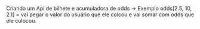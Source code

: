 Criando um Api de bilhete e acumuladora de odds -> Exemplo odds[2.5, 10, 2.1] = vai pegar o valor do usuário que ele colcou e vai somar com odds que ele colocou. 